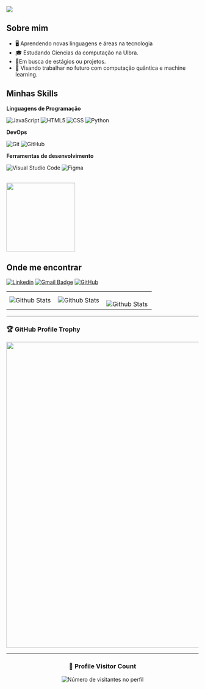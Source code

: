 ![](https://komarev.com/ghpvc/?username=Yourdevdaniel&color=006bed)

## Sobre mim

- 🖥️ Aprendendo novas linguagens e áreas na tecnologia
- 🎓 Estudando Ciencias da computação na Ulbra.
- 💼Em busca de estágios ou projetos.
- 🤖 Visando trabalhar no futuro com computação quântica e machine learning.

## Minhas Skills

**Linguagens de Programação**

![JavaScript](https://img.shields.io/badge/-JavaScript-333333?style=flat&logo=javascript)
![HTML5](https://img.shields.io/badge/-HTML5-333333?style=flat&logo=HTML5)
![CSS](https://img.shields.io/badge/-CSS-333333?style=flat&logo=CSS3&logoColor=1572B6)
![Python](https://img.shields.io/badge/-Python-230aa1?style=flat&logo=python&labelColor=0c0338)

**DevOps**

![Git](https://img.shields.io/badge/-Git-333333?style=flat&logo=git)
![GitHub](https://img.shields.io/badge/-GitHub-333333?style=flat&logo=github)

**Ferramentas de desenvolvimento**

![Visual Studio Code](https://img.shields.io/badge/-Visual%20Studio%20Code-333333?style=flat&logo=visual-studio-code&logoColor=007ACC)
![Figma](https://img.shields.io/badge/-Figma-333333?style=flat&logo=figma&logoColor=007ACC)

<br/>

<a href="https://github.com/Yourdevdaniel" title="Perfil do Daniel">
  <img height="180em" src="https://github-readme-stats.vercel.app/api?username=Yourdevdaniel&theme=dracula&show_icons=true" />
</a>

## Onde me encontrar

[![Linkedin](https://img.shields.io/badge/-username-blue?style=flat-square&logo=Linkedin&logoColor=white&link=https://www.linkedin.com/in/daniel-bernardes-342876344?utm_source=share&utm_campaign=share_via&utm_content=profile&utm_medium=android_app)](https://www.linkedin.com/in/daniel-bernardes-342876344?utm_source=share&utm_campaign=share_via&utm_content=profile&utm_medium=android_app)
[![Gmail Badge](https://img.shields.io/badge/-danielbernardesaraujo10@gmail.com-006bed?style=flat-square&logo=Gmail&logoColor=white&link=mailto:danielbernardesaraujo10@gmail.com)](mailto:danielbernardesaraujo10@gmail.com)
[![GitHub](https://img.shields.io/github/followers/Yourdevdaniel?label=follow&style=social)](https://github.com/Yourdevdaniel)

<table>
  <tr>
    <td>
      <img
        align="left"
        src="https://github-readme-stats.vercel.app/api?username=Yourdevdaniel&theme=dark&hide_border=false&include_all_commits=true"
        alt="Github Stats"
      />
    </td>
    <td>
      <img
        align="left"
        src="https://github-readme-stats.vercel.app/api/top-langs/?username=Yourdevdaniel&theme=dark&hide_border=false&include_all_commits=true&count_private=true&layout=compact"
        alt="Github Stats"
      />
    </td>
    <td>
      <br />
      <img
        align="left"
        src="https://github-readme-streak-stats.herokuapp.com/?user=Yourdevdaniel&theme=dark&hide_border=false"
        alt="Github Stats"
      />
    </td>
  </tr>
</table>

--- 

### 🏆 GitHub Profile Trophy

<p align="center">
  <a
    href="https://github.com/Yourdevdaniel/github-profile-trophy"
    title="repositório de troféus"
  >
    <img
      width="800"
      src="https://github-profile-trophy.vercel.app/?username=Yourdevdaniel&column=8&theme=darkhub&no-frame=true&no-bg=true"
    />
  </a>
</p>

---

<div align="center">
  <h3><b>📍 Profile Visitor Count</b></h3>
</div>

<p align="center">
  <img
    src="https://profile-counter.glitch.me/Yourdevdaniel/count.svg"
    alt="Número de visitantes no perfil"
  />
</p>
